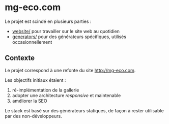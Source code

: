 mg-eco.com
==========

Le projet est scindé en plusieurs parties :

* [website/](./website/) pour travailler sur le site web au quotidien
* [generators/](./generators/) pour des générateurs spécifiques, utilisés occasionnellement

## Contexte

Le projet correspond à une refonte du site http://mg-eco.com.

Les objectifs initiaux étaient :

1. ré-implémentation de la gallerie
2. adopter une architecture *responsive* et maintenable
3. améliorer la SEO

Le stack est basé sur des générateurs statiques, de façon à rester utilisable par des non-développeurs.

